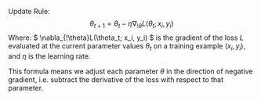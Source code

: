Update Rule:
$$
\theta_{t+1} = \theta_t - \eta \nabla_{!\theta}L(\theta_t; x_i, y_i)
$$
Where:
$
\nabla_{!\theta}L(\theta_t; x_i, y_i)
$ is the gradient of the loss $L$ evaluated at the current parameter values $\theta_t$ on a training example $(x_i, y_i)$, and $\eta$ is the learning rate.

This formula means we adjust each parameter $\theta$ in the direction of negative gradient, i.e. subtract the derivative of the loss with respect to that parameter.
